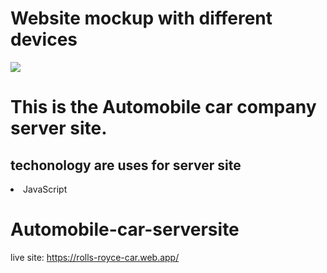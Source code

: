 # Website mockup with different devices
<img src="https://i.ibb.co/2KW8BkZ/download-1.png" />



# This is the Automobile car company server site.
## techonology are uses  for server site
<li> JavaScript</li>


# Automobile-car-serversite
live site: https://rolls-royce-car.web.app/
